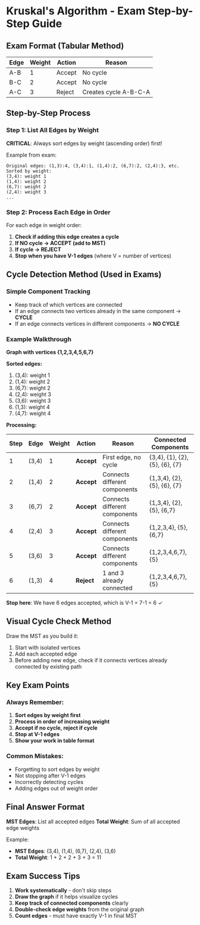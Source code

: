 # Kruskal's Algorithm - Exam Step-by-Step Guide

## Exam Format (Tabular Method)

| Edge | Weight | Action | Reason |
|------|--------|--------|--------|
| A-B  | 1      | Accept | No cycle |
| B-C  | 2      | Accept | No cycle |
| A-C  | 3      | Reject | Creates cycle A-B-C-A |

## Step-by-Step Process

### Step 1: List All Edges by Weight
**CRITICAL**: Always sort edges by weight (ascending order) first!

Example from exam:
```
Original edges: (1,3):4, (3,4):1, (1,4):2, (6,7):2, (2,4):3, etc.
Sorted by weight:
(3,4): weight 1
(1,4): weight 2  
(6,7): weight 2
(2,4): weight 3
...
```

### Step 2: Process Each Edge in Order

For each edge in weight order:
1. **Check if adding this edge creates a cycle**
2. **If NO cycle → ACCEPT (add to MST)**
3. **If cycle → REJECT**
4. **Stop when you have V-1 edges** (where V = number of vertices)

## Cycle Detection Method (Used in Exams)

### Simple Component Tracking
- Keep track of which vertices are connected
- If an edge connects two vertices already in the same component → **CYCLE**
- If an edge connects vertices in different components → **NO CYCLE**

### Example Walkthrough

**Graph with vertices {1,2,3,4,5,6,7}**

**Sorted edges:**
1. (3,4): weight 1
2. (1,4): weight 2
3. (6,7): weight 2
4. (2,4): weight 3
5. (3,6): weight 3
6. (1,3): weight 4
7. (4,7): weight 4

**Processing:**

| Step | Edge | Weight | Action | Reason | Connected Components |
|------|------|--------|--------|--------|---------------------|
| 1 | (3,4) | 1 | **Accept** | First edge, no cycle | {3,4}, {1}, {2}, {5}, {6}, {7} |
| 2 | (1,4) | 2 | **Accept** | Connects different components | {1,3,4}, {2}, {5}, {6}, {7} |
| 3 | (6,7) | 2 | **Accept** | Connects different components | {1,3,4}, {2}, {5}, {6,7} |
| 4 | (2,4) | 3 | **Accept** | Connects different components | {1,2,3,4}, {5}, {6,7} |
| 5 | (3,6) | 3 | **Accept** | Connects different components | {1,2,3,4,6,7}, {5} |
| 6 | (1,3) | 4 | **Reject** | 1 and 3 already connected | {1,2,3,4,6,7}, {5} |

**Stop here**: We have 6 edges accepted, which is V-1 = 7-1 = 6 ✓

## Visual Cycle Check Method

Draw the MST as you build it:
1. Start with isolated vertices
2. Add each accepted edge
3. Before adding new edge, check if it connects vertices already connected by existing path

## Key Exam Points

### Always Remember:
1. **Sort edges by weight first**
2. **Process in order of increasing weight**
3. **Accept if no cycle, reject if cycle**
4. **Stop at V-1 edges**
5. **Show your work in table format**

### Common Mistakes:
- Forgetting to sort edges by weight
- Not stopping after V-1 edges
- Incorrectly detecting cycles
- Adding edges out of weight order

## Final Answer Format

**MST Edges**: List all accepted edges
**Total Weight**: Sum of all accepted edge weights

Example:
- **MST Edges**: (3,4), (1,4), (6,7), (2,4), (3,6)
- **Total Weight**: 1 + 2 + 2 + 3 + 3 = 11

## Exam Success Tips

1. **Work systematically** - don't skip steps
2. **Draw the graph** if it helps visualize cycles
3. **Keep track of connected components** clearly
4. **Double-check edge weights** from the original graph
5. **Count edges** - must have exactly V-1 in final MST